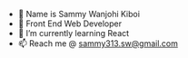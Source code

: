 - 👋 Name is Sammy Wanjohi Kiboi
- 👀 Front End Web Developer
- 🌱 I’m currently learning React
- 📫 Reach me @ sammy313.sw@gmail.com

<!---
kiboiWanjohi/kiboiWanjohi is a ✨ special ✨ repository because its `README.md` (this file) appears on your GitHub profile.
You can click the Preview link to take a look at your changes.
--->
